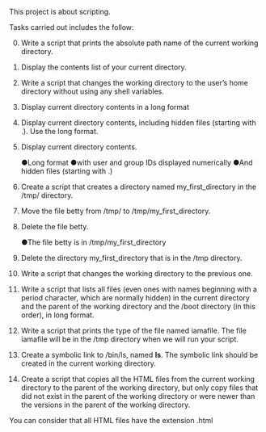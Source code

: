 This project is about scripting.

Tasks carried out includes the follow:

0. Write a script that prints the absolute path name of the current working directory.

1. Display the contents list of your current directory.

2. Write a script that changes the working directory to the user’s home directory without using any shell variables.

3. Display current directory contents in a long format

4. Display current directory contents, including hidden files (starting with .). Use the long format.

5. Display current directory contents.

	●Long format
	●with user and group IDs displayed numerically
	●And hidden files (starting with .)

6. Create a script that creates a directory named my_first_directory in the /tmp/ directory.

7. Move the file betty from /tmp/ to /tmp/my_first_directory.

8. Delete the file betty.

	●The file betty is in /tmp/my_first_directory

9. Delete the directory my_first_directory that is in the /tmp directory.

10. Write a script that changes the working directory to the previous one.

11. Write a script that lists all files (even ones with names beginning with a period character, which are normally hidden) in the current directory and the parent of the working directory and the /boot directory (in this order), in long format.

12. Write a script that prints the type of the file named iamafile. The file iamafile will be in the /tmp directory when we will run your script.

13. Create a symbolic link to /bin/ls, named __ls__. The symbolic link should be created in the current working directory.

14. Create a script that copies all the HTML files from the current working directory to the parent of the working directory, but only copy files that did not exist in the parent of the working directory or were newer than the versions in the parent of the working directory.

You can consider that all HTML files have the extension .html


